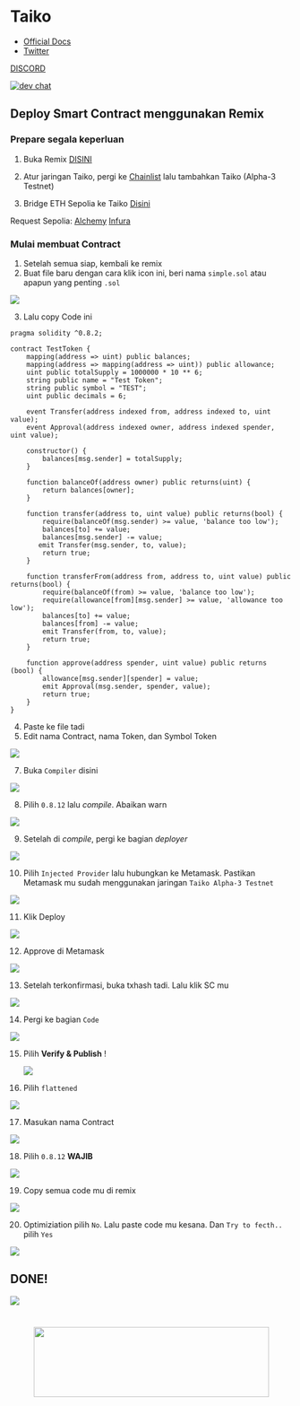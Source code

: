 # Taiko

- [Official Docs](https://taiko.xyz/docs/guides)
- [Twitter](https://twitter.com/taikoxyz)

[DISCORD](https://discord.gg/taikoxyz)

[![dev chat](https://discordapp.com/api/guilds/984015101017346058/widget.png?style=banner2)]([https://discord.gg/taikoxyz])



## Deploy Smart Contract menggunakan Remix

### Prepare segala keperluan

1. Buka Remix
[DISINI](https://remix.ethereum.org/)

2. Atur jaringan Taiko, pergi ke [Chainlist](https://chainlist.org/?testnets=true&search=Taiko) lalu tambahkan Taiko (Alpha-3 Testnet)

3. Bridge ETH Sepolia ke Taiko
[Disini](https://bridge.test.taiko.xyz/)

Request Sepolia: [Alchemy](https://sepoliafaucet.com/) [Infura](https://www.infura.io/faucet/sepolia)

### Mulai membuat Contract

1. Setelah semua siap, kembali ke remix
2. Buat file baru dengan cara klik icon ini, beri nama `simple.sol` atau apapun yang penting `.sol`
<p align="left"><img height="auto" width="auto" src="https://github.com/Megumiiiiii/Taiko-Node/assets/98658943/7122db47-6f9b-4e12-97ad-361b78d85324">

3. Lalu copy Code ini
```
pragma solidity ^0.8.2;

contract TestToken {
    mapping(address => uint) public balances;
    mapping(address => mapping(address => uint)) public allowance;
    uint public totalSupply = 1000000 * 10 ** 6;
    string public name = "Test Token";
    string public symbol = "TEST";
    uint public decimals = 6;
    
    event Transfer(address indexed from, address indexed to, uint value);
    event Approval(address indexed owner, address indexed spender, uint value);
    
    constructor() {
        balances[msg.sender] = totalSupply;
    }
    
    function balanceOf(address owner) public returns(uint) {
        return balances[owner];
    }
    
    function transfer(address to, uint value) public returns(bool) {
        require(balanceOf(msg.sender) >= value, 'balance too low');
        balances[to] += value;
        balances[msg.sender] -= value;
       emit Transfer(msg.sender, to, value);
        return true;
    }
    
    function transferFrom(address from, address to, uint value) public returns(bool) {
        require(balanceOf(from) >= value, 'balance too low');
        require(allowance[from][msg.sender] >= value, 'allowance too low');
        balances[to] += value;
        balances[from] -= value;
        emit Transfer(from, to, value);
        return true;   
    }
    
    function approve(address spender, uint value) public returns (bool) {
        allowance[msg.sender][spender] = value;
        emit Approval(msg.sender, spender, value);
        return true;   
    }
}
```

4. Paste ke file tadi
5. Edit nama Contract, nama Token, dan Symbol Token
<p align="left"><img height="auto" width="auto" src="https://github.com/Megumiiiiii/Taiko-Node/assets/98658943/734211cb-cd79-4d37-84e6-17edfe021362">

7. Buka `Compiler` disini
<p align="left"><img height="auto" width="auto" src="https://github.com/Megumiiiiii/Taiko-Node/assets/98658943/627b1dd5-f232-4eb4-bc33-214988058362">

8. Pilih `0.8.12` lalu *compile*. Abaikan warn
<p align="left"><img height="auto" width="auto" src="https://github.com/Megumiiiiii/Taiko-Node/assets/98658943/99a42094-3ad5-4ea4-9e4d-189df67493c7">

9. Setelah di *compile*, pergi ke bagian *deployer*
<p align="left"><img height="auto" width="auto" src="https://github.com/Megumiiiiii/Taiko-Node/assets/98658943/e3dc23cb-0c25-4d98-91f2-3afa518500c8">

10. Pilih `Injected Provider` lalu hubungkan ke Metamask. Pastikan Metamask mu sudah menggunakan jaringan `Taiko Alpha-3 Testnet`
<p align="left"><img height="auto" width="auto" src="https://github.com/Megumiiiiii/Taiko-Node/assets/98658943/12e0be8f-7aa6-4268-96fd-a6306f82c618">

11. Klik Deploy
<p align="left"><img height="auto" width="auto" src="https://github.com/Megumiiiiii/Taiko-Node/assets/98658943/c9d12c85-d9e8-45c2-8d77-ff11bb812fcf">

12. Approve di Metamask
<p align="left"><img height="auto" width="auto" src="https://github.com/Megumiiiiii/Taiko-Node/assets/98658943/0eed8d1e-e85e-4c80-98fe-0036279acbec">

13. Setelah terkonfirmasi, buka txhash tadi. Lalu klik SC mu
<p align="left"><img height="auto" width="auto" src="https://github.com/Megumiiiiii/Taiko-Node/assets/98658943/5032e311-8237-47ae-b260-f8b8985afbb3">

14. Pergi ke bagian `Code`
<p align="left"><img height="auto" width="auto" src="https://github.com/Megumiiiiii/Taiko-Node/assets/98658943/85c74394-d2a2-4a3c-a033-f9c836bbd175">

15. Pilih **Verify & Publish**
!<p align="left"><img height="auto" width="auto" src="https://github.com/Megumiiiiii/Taiko-Node/assets/98658943/094505fe-9dcf-42a5-a258-b3e23b83067b">

16. Pilih `flattened`
<p align="left"><img height="auto" width="auto" src="https://github.com/Megumiiiiii/Taiko-Node/assets/98658943/b6236cb7-e8bd-44a1-a48d-5599b7c21dff">

17. Masukan nama Contract
<p align="left"><img height="auto" width="auto" src="https://github.com/Megumiiiiii/Taiko-Node/assets/98658943/80be4f68-9b30-4172-aac3-337d66459332">

18. Pilih `0.8.12` **WAJIB**
<p align="left"><img height="auto" width="auto" src="https://github.com/Megumiiiiii/Taiko-Node/assets/98658943/3ef6c077-3f3c-4c5c-8686-b750591ebe12">

19. Copy semua code mu di remix
<p align="left"><img height="auto" width="auto" src="https://github.com/Megumiiiiii/Taiko-Node/assets/98658943/92dadb52-7615-487b-95bc-ed1e31064891">

20. Optimiziation pilih `No`. Lalu paste code mu kesana. Dan `Try to fecth..` pilih `Yes`
<p align="left"><img height="auto" width="auto" src="https://github.com/Megumiiiiii/Taiko-Node/assets/98658943/f1a541fb-254e-42c8-8de4-d5a2f6164063">

## DONE!
<p align="left"><img height="auto" width="auto" src="https://github.com/Megumiiiiii/Taiko-Node/assets/98658943/f6e5602f-1cb9-4f5a-9b67-b6c464156de6">


#


<div id="header" align="center">
  <img src="https://media.giphy.com/media/v1.Y2lkPTc5MGI3NjExMzNmZTIxZmE3ZmY3MzRiMDcwNDJhYTQ5ZmNlY2YxMWE1OWIyYmVkNSZlcD12MV9pbnRlcm5hbF9naWZzX2dpZklkJmN0PWc/mVBlqOD4ra9jQiI3cC/giphy.gif" height="125" width="420"/>
</div>





























